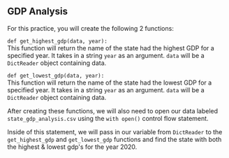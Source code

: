 ## GDP Analysis

For this practice, you will create the following 2 functions:

`def get_highest_gdp(data, year):`  
  This function will return the name of the state had the highest GDP for a specified year. It takes in a string `year` 
  as an argument. `data` will be a `DictReader` object containing data.

`def get_lowest_gdp(data, year):`  
  This function will return the name of the state had the lowest GDP for a specified year. It takes in a string `year` 
  as an argument. `data` will be a `DictReader` object containing data.

After creating these functions, we will also need to open our data labeled `state_gdp_analysis.csv` using the `with open()` control flow statement. 

Inside of this statement, we will pass in our variable from `DictReader` to the `get_highest_gdp` and `get_lowest_gdp` functions and find the state with both the highest & lowest gdp's for the year 2020.